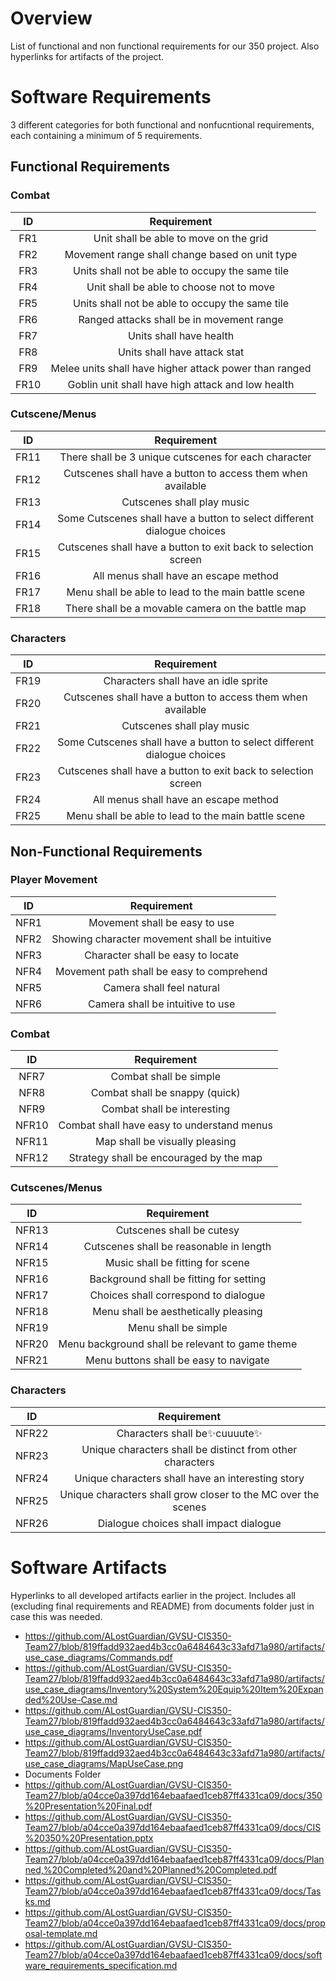 # Overview
List of functional and non functional requirements for our 350 project. Also hyperlinks for artifacts of the project.
# Software Requirements
3 different categories for both functional and nonfucntional requirements, each containing a minimum of 5 requirements.
## Functional Requirements
### Combat
| ID | Requirement |
| :-------------: | :----------: |
| FR1 | Unit shall be able to move on the grid |
| FR2 | Movement range shall change based on unit type |
| FR3 | Units shall not be able to occupy the same tile |
| FR4 | Unit shall be able to choose not to move |
| FR5 | Units shall not be able to occupy the same tile |
| FR6 | Ranged attacks shall be in movement range |
| FR7 | Units shall have health |
| FR8 | Units shall have attack stat |
| FR9 | Melee units shall have higher attack power than ranged |
| FR10 | Goblin unit shall have high attack and low health |
### Cutscene/Menus
| ID | Requirement |
| :-------------: | :----------: |
| FR11 | There shall be 3 unique cutscenes for each character |
| FR12 | Cutscenes shall have a button to access them when available |
| FR13 | Cutscenes shall play music |
| FR14 | Some Cutscenes shall have a button to select different dialogue choices |
| FR15 | Cutscenes shall have a button to exit back to selection screen |
| FR16 | All menus shall have an escape method |
| FR17 | Menu shall be able to lead to the main battle scene |
| FR18 | There shall be a movable camera on the battle map |
### Characters
| ID | Requirement |
| :-------------: | :----------: |
| FR19 | Characters shall have an idle sprite |
| FR20 | Cutscenes shall have a button to access them when available |
| FR21 | Cutscenes shall play music |
| FR22 | Some Cutscenes shall have a button to select different dialogue choices |
| FR23 | Cutscenes shall have a button to exit back to selection screen |
| FR24 | All menus shall have an escape method |
| FR25 | Menu shall be able to lead to the main battle scene |
## Non-Functional Requirements
### Player Movement
| ID | Requirement |
| :-------------: | :----------: |
| NFR1 | Movement shall be easy to use |
| NFR2 | Showing character movement shall be intuitive |
| NFR3 |  Character shall be easy to locate |
| NFR4 | Movement path shall be easy to comprehend |
| NFR5 | Camera shall feel natural |
| NFR6 | Camera shall be intuitive to use |
### Combat
| ID | Requirement |
| :-------------: | :----------: |
| NFR7 |  Combat shall be simple  |
| NFR8 | Combat shall be snappy (quick) |
| NFR9 | Combat shall be interesting |
| NFR10 | Combat shall have easy to understand menus |
| NFR11 | Map shall be visually pleasing |
| NFR12 | Strategy shall be encouraged by the map |
### Cutscenes/Menus
| ID | Requirement |
| :-------------: | :----------: |
| NFR13 |  Cutscenes shall be cutesy  |
| NFR14 | Cutscenes shall be reasonable in length |
| NFR15 | Music shall be fitting for scene |
| NFR16 | Background shall be fitting for setting |
| NFR17 | Choices shall correspond to dialogue |
| NFR18 | Menu shall be aesthetically pleasing |
| NFR19 | Menu shall be simple |
| NFR20 | Menu background shall be relevant to game theme |
| NFR21 | Menu buttons shall be easy to navigate |
### Characters
| ID | Requirement |
| :-------------: | :----------: |
| NFR22 | Characters shall be✨cuuuute✨ |
| NFR23 | Unique characters shall be distinct from other characters |
| NFR24 | Unique characters shall have an interesting story |
| NFR25 | Unique characters shall grow closer to the MC over the scenes |
| NFR26 | Dialogue choices shall impact dialogue |
# Software Artifacts
Hyperlinks to all developed artifacts earlier in the project. Includes all (excluding final requirements and README) from documents folder just in case this was needed.
* https://github.com/ALostGuardian/GVSU-CIS350-Team27/blob/819ffadd932aed4b3cc0a6484643c33afd71a980/artifacts/use_case_diagrams/Commands.pdf
* https://github.com/ALostGuardian/GVSU-CIS350-Team27/blob/819ffadd932aed4b3cc0a6484643c33afd71a980/artifacts/use_case_diagrams/Inventory%20System%20Equip%20Item%20Expanded%20Use-Case.md
* https://github.com/ALostGuardian/GVSU-CIS350-Team27/blob/819ffadd932aed4b3cc0a6484643c33afd71a980/artifacts/use_case_diagrams/InventoryUseCase.pdf
* https://github.com/ALostGuardian/GVSU-CIS350-Team27/blob/819ffadd932aed4b3cc0a6484643c33afd71a980/artifacts/use_case_diagrams/MapUseCase.png
* Documents Folder
* https://github.com/ALostGuardian/GVSU-CIS350-Team27/blob/a04cce0a397dd164ebaafaed1ceb87ff4331ca09/docs/350%20Presentation%20Final.pdf
* https://github.com/ALostGuardian/GVSU-CIS350-Team27/blob/a04cce0a397dd164ebaafaed1ceb87ff4331ca09/docs/CIS%20350%20Presentation.pptx
* https://github.com/ALostGuardian/GVSU-CIS350-Team27/blob/a04cce0a397dd164ebaafaed1ceb87ff4331ca09/docs/Planned,%20Completed%20and%20Planned%20Completed.pdf
* https://github.com/ALostGuardian/GVSU-CIS350-Team27/blob/a04cce0a397dd164ebaafaed1ceb87ff4331ca09/docs/Tasks.md
* https://github.com/ALostGuardian/GVSU-CIS350-Team27/blob/a04cce0a397dd164ebaafaed1ceb87ff4331ca09/docs/proposal-template.md
* https://github.com/ALostGuardian/GVSU-CIS350-Team27/blob/a04cce0a397dd164ebaafaed1ceb87ff4331ca09/docs/software_requirements_specification.md




